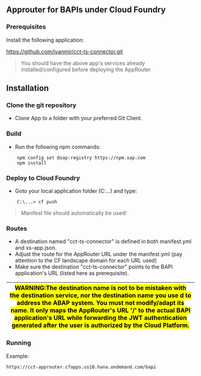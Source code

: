 ## Approuter for BAPIs under Cloud Foundry

### Prerequisites

Install the following application:
 
https://github.com/ivanmir/cct-ts-connector.git

> You should have the above app's services already installed/configured before deploying the AppRouter

## Installation

### Clone the git repository
- Clone App to a folder with your preferred Git Client.

### Build
- Run the following npm commands:

```
    npm config set @sap:registry https://npm.sap.com
    npm install
```

### Deploy to Cloud Foundry
- Goto your local application folder (C:\...) and type:

```
    C:\...> cf push
```
> Manifest file should automatically be used!

### Routes
- A destination named "cct-ts-connector" is defined in both  manifest.yml and xs-app.json.
- Adjust the route for the AppRouter URL under the manifest.yml (pay attention to the CF landscape domain for each URL used)
- Make sure the destination "cct-ts-connector" points to the BAPI application's URL (listed here as prerequisite).

| <mark>WARNING:The destination name is not to be mistaken with the destination service, nor the destination name you use d to address the ABAP system. You must not modify/adapt its name. It only maps the AppRouter's URL '/' to the actual BAPI application's URL while forwarding the JWT authentication generated after the user is authorized by the Cloud Platform.</mark> |
| --- |


### Running

Example:

```
https://cct-approuter.cfapps.us10.hana.ondemand.com/bapi
```
